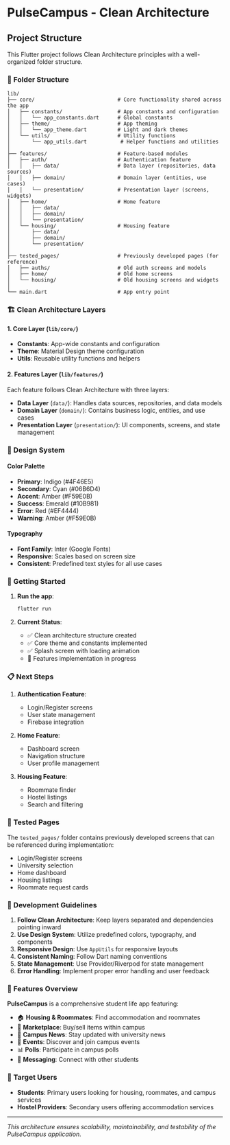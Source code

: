 # PulseCampus - Clean Architecture

## Project Structure

This Flutter project follows Clean Architecture principles with a well-organized folder structure.

### 📁 Folder Structure

```
lib/
├── core/                           # Core functionality shared across the app
│   ├── constants/                  # App constants and configuration
│   │   └── app_constants.dart      # Global constants
│   ├── theme/                      # App theming
│   │   └── app_theme.dart          # Light and dark themes
│   └── utils/                      # Utility functions
│       └── app_utils.dart           # Helper functions and utilities
│
├── features/                       # Feature-based modules
│   ├── auth/                       # Authentication feature
│   │   ├── data/                   # Data layer (repositories, data sources)
│   │   ├── domain/                 # Domain layer (entities, use cases)
│   │   └── presentation/           # Presentation layer (screens, widgets)
│   ├── home/                       # Home feature
│   │   ├── data/
│   │   ├── domain/
│   │   └── presentation/
│   └── housing/                    # Housing feature
│       ├── data/
│       ├── domain/
│       └── presentation/
│
├── tested_pages/                   # Previously developed pages (for reference)
│   ├── auths/                      # Old auth screens and models
│   ├── home/                       # Old home screens
│   └── housing/                    # Old housing screens and widgets
│
└── main.dart                       # App entry point
```

### 🏗️ Clean Architecture Layers

#### 1. **Core Layer** (`lib/core/`)
- **Constants**: App-wide constants and configuration
- **Theme**: Material Design theme configuration
- **Utils**: Reusable utility functions and helpers

#### 2. **Features Layer** (`lib/features/`)
Each feature follows Clean Architecture with three layers:

- **Data Layer** (`data/`): Handles data sources, repositories, and data models
- **Domain Layer** (`domain/`): Contains business logic, entities, and use cases
- **Presentation Layer** (`presentation/`): UI components, screens, and state management

### 🎨 Design System

#### Color Palette
- **Primary**: Indigo (#4F46E5)
- **Secondary**: Cyan (#06B6D4)
- **Accent**: Amber (#F59E0B)
- **Success**: Emerald (#10B981)
- **Error**: Red (#EF4444)
- **Warning**: Amber (#F59E0B)

#### Typography
- **Font Family**: Inter (Google Fonts)
- **Responsive**: Scales based on screen size
- **Consistent**: Predefined text styles for all use cases

### 🚀 Getting Started

1. **Run the app**:
   ```bash
   flutter run
   ```

2. **Current Status**:
   - ✅ Clean architecture structure created
   - ✅ Core theme and constants implemented
   - ✅ Splash screen with loading animation
   - 🔄 Features implementation in progress

### 📋 Next Steps

1. **Authentication Feature**:
   - Login/Register screens
   - User state management
   - Firebase integration

2. **Home Feature**:
   - Dashboard screen
   - Navigation structure
   - User profile management

3. **Housing Feature**:
   - Roommate finder
   - Hostel listings
   - Search and filtering

### 🧪 Tested Pages

The `tested_pages/` folder contains previously developed screens that can be referenced during implementation:
- Login/Register screens
- University selection
- Home dashboard
- Housing listings
- Roommate request cards

### 🔧 Development Guidelines

1. **Follow Clean Architecture**: Keep layers separated and dependencies pointing inward
2. **Use Design System**: Utilize predefined colors, typography, and components
3. **Responsive Design**: Use `AppUtils` for responsive layouts
4. **Consistent Naming**: Follow Dart naming conventions
5. **State Management**: Use Provider/Riverpod for state management
6. **Error Handling**: Implement proper error handling and user feedback

### 📱 Features Overview

**PulseCampus** is a comprehensive student life app featuring:

- 🏠 **Housing & Roommates**: Find accommodation and roommates
- 🛒 **Marketplace**: Buy/sell items within campus
- 📰 **Campus News**: Stay updated with university news
- 🎉 **Events**: Discover and join campus events
- 📊 **Polls**: Participate in campus polls
- 💬 **Messaging**: Connect with other students

### 🎯 Target Users

- **Students**: Primary users looking for housing, roommates, and campus services
- **Hostel Providers**: Secondary users offering accommodation services

---

*This architecture ensures scalability, maintainability, and testability of the PulseCampus application.*

